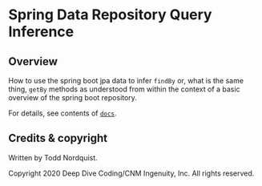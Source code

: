 # Spring Data Repository Query Inference

## Overview

How to use the spring boot jpa data to infer `findBy` or, what is the same thing, `getBy` methods as
understood from within the context of a basic overview of the spring boot repository.

For details, see contents of [`docs`](docs/).

## Credits & copyright

Written by Todd Nordquist.

Copyright 2020 Deep Dive Coding/CNM Ingenuity, Inc. All rights reserved.
